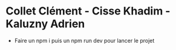 # Collet Clément - Cisse Khadim - Kaluzny Adrien
- Faire un npm i puis un npm run dev pour lancer le projet 
